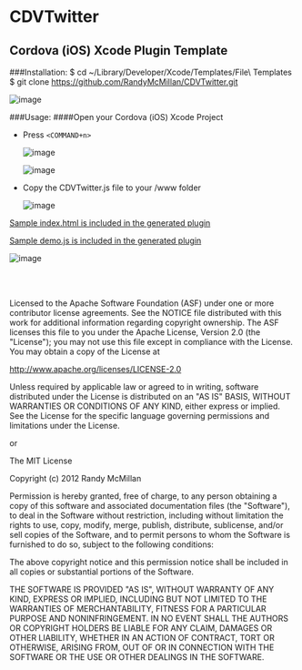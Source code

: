 CDVTwitter
===

Cordova (iOS) Xcode Plugin Template
---



###Installation:
    $ cd ~/Library/Developer/Xcode/Templates/File\ Templates
    $ git clone https://github.com/RandyMcMillan/CDVTwitter.git

![image](https://raw.github.com/RandyMcMillan/CDVTwitter/master/ScreenShot.png)

###Usage:
####Open your Cordova (iOS) Xcode Project

* Press `<COMMAND+n>`    

    ![image](https://raw.github.com/RandyMcMillan/CDVTwitter/master/ScreenShot2.png)  


    ![image](https://raw.github.com/RandyMcMillan/CDVTwitter/master/ScreenShot3.png)  

* Copy the CDVTwitter.js file to your /www folder

    ![image](https://raw.github.com/RandyMcMillan/CDVTwitter/master/ScreenShot4.png)
    
[Sample index.html is included in the generated plugin](https://raw.github.com/RandyMcMillan/CDVTwitter/master/CDVTwitter.xctemplate/index.html)

[Sample demo.js is included in the generated plugin](https://raw.github.com/RandyMcMillan/CDVTwitter/master/CDVTwitter.xctemplate/demo.js)

![image](https://raw.github.com/RandyMcMillan/CDVTwitter/master/ScreenShot1.png)


<br><br>

 Licensed to the Apache Software Foundation (ASF) under one
 or more contributor license agreements.  See the NOTICE file
 distributed with this work for additional information
 regarding copyright ownership.  The ASF licenses this file
 to you under the Apache License, Version 2.0 (the
 "License"); you may not use this file except in compliance
 with the License.  You may obtain a copy of the License at
 
 http://www.apache.org/licenses/LICENSE-2.0
 
 Unless required by applicable law or agreed to in writing,
 software distributed under the License is distributed on an
 "AS IS" BASIS, WITHOUT WARRANTIES OR CONDITIONS OF ANY
 KIND, either express or implied.  See the License for the
 specific language governing permissions and limitations
 under the License.
 
 
 or 
 
 
The MIT License

Copyright (c) 2012 Randy McMillan

Permission is hereby granted, free of charge, to any person obtaining a copy of this software and associated documentation files (the "Software"), to deal in the Software without restriction, including without limitation the rights to use, copy, modify, merge, publish, distribute, sublicense, and/or sell copies of the Software, and to permit persons to whom the Software is furnished to do so, subject to the following conditions:

The above copyright notice and this permission notice shall be included in all copies or substantial portions of the Software.

THE SOFTWARE IS PROVIDED "AS IS", WITHOUT WARRANTY OF ANY KIND, EXPRESS OR IMPLIED, INCLUDING BUT NOT LIMITED TO THE WARRANTIES OF MERCHANTABILITY, FITNESS FOR A PARTICULAR PURPOSE AND NONINFRINGEMENT. IN NO EVENT SHALL THE AUTHORS OR COPYRIGHT HOLDERS BE LIABLE FOR ANY CLAIM, DAMAGES OR OTHER LIABILITY, WHETHER IN AN ACTION OF CONTRACT, TORT OR OTHERWISE, ARISING FROM, OUT OF OR IN CONNECTION WITH THE SOFTWARE OR THE USE OR OTHER DEALINGS IN THE SOFTWARE.